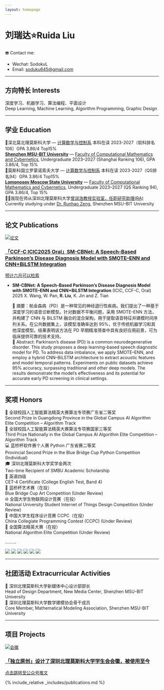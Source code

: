 ```yaml
---
layout: homepage
---
```


#  刘瑞达⭐Ruida Liu
  ☎️ Contact me:
  + Wechat: SodokuL
  + Email: soduku645@gmail.com
    
    
<hr class="gradient-line">

## 方向特长 Interests

<div class="zh-en-block">
  深度学习、机器学习、算法编程、平面设计<br>
  <span class="en-line">Deep Learning, Machine Learning, Algorithm Programming, Graphic Design</span>
</div>

<hr class="pretty-line">


## 学业 Education

<div class="zh-en-block">
  🏫深北莫北理莫斯科大学 — <a href="https://www.smbu.edu.cn/xsjg/jssxykzx/yxjs.htm">计算数学与控制系</a> 本科在读 2023-2027（软科排名106）GPA 3.86/4 Top15%<br>
  <span class="en-line"><a href="https://www.smbu.edu.cn/index.htm"><b>Shenzhen MSU-BIT University</b></a> — <a href="https://www.smbu.edu.cn/xsjg/jssxykzx/yxjs.htm">Faculty of Computational Mathematics and Cybernetics</a>, Undergraduate 2023–2027 (Shanghai Ranking 106), GPA 3.86/4, Top 15%</span>
</div>


<div class="zh-en-block">
  🏫莫斯科国立罗蒙诺索夫大学 — <a href="https://cs.msu.ru/en">计算数学与控制系</a> 本科在读 2023-2027（QS排名94）GPA 3.86/4 Top15%<br>
  <span class="en-line"><a href="https://msu.ru/"><b>Lomonosov Moscow State University</b></a> — <a href="https://cs.msu.ru/en">Faculty of Computational Mathematics and Cybernetics</a>, Undergraduate 2023–2027 (QS Ranking 94), GPA 3.86/4, Top 15%</span>
</div>


<div class="zh-en-block">
  🧑‍🏫我现在师从深圳北理莫斯科大学<a href="https://ai.smbu.edu.cn/info/1251/1881.html">曾润浩教授实验室，任职研究助理(RA)</a><br>
  <span class="en-line">Currently studying under <a href="https://zengrunhao.com/index.html">Dr. Runhao Zeng</a>, Shenzhen MSU-BIT University</span>
</div>

<hr class="pretty-line">


## 论文 Publications

<div class="card-grid">
  <a href="https://mp.weixin.qq.com/s/UUB207kcCMzUx-u4nrESOg" class="notion-card" target="_blank">
    <img src="./MYDATA/屏幕截图 2025-05-22 120919.png" alt="论文" class="card-img">
    <div class="card-text">
      <h3>「CCF-C ICIC2025 Oral」SM-CBNet: A Speech-Based Parkinson’s Disease Diagnosis Model with SMOTE–ENN and CNN+BiLSTM Integration</h3>
      <p>预计六月可以检索</p>
    </div>
  </a>
</div>


- **SM-CBNet: A Speech-Based Parkinson’s Disease Diagnosis Model with SMOTE–ENN and CNN+BiLSTM Integration** (ICIC, CCF-C, Oral) 2025
  X. Wang, W. Pan, **R. Liu**, K. Jin and Z. Tian
  
  <div class="zh-en-block">
  📄 摘要：帕金森病（PD）是一种常见的神经退行性疾病。我们提出了一种基于深度学习的语音诊断模型。针对数据不平衡问题，采用 SMOTE–ENN 方法，并构建了 CNN 与 BiLSTM 融合的混合架构，用于提取语音特征并建模时间序列关系。在公共数据集上，该模型准确率达到 95%，优于传统机器学习和其他深度模型。结果表明该方法在 PD 早期精准筛查中具有良好应用前景，可为临床提供可靠的技术支持。<br>
  <span class="en-line">
  📄 Abstract: Parkinson’s disease (PD) is a common neurodegenerative disorder. This study proposes a deep learning-based speech diagnostic model for PD. To address data imbalance, we apply SMOTE–ENN, and employ a hybrid CNN–BiLSTM architecture to extract acoustic features and model temporal patterns. Experiments on public datasets achieve 95% accuracy, surpassing traditional and other deep models. The results demonstrate the model’s effectiveness and its potential for accurate early PD screening in clinical settings.
  </span>
  </div>



<hr class="pretty-line">


## 奖项 Honors

<div class="zh-en-block">
  🥈 全球校园人工智能算法精英大赛算法专项赛广东省二等奖<br>
  <span class="en-line">Second Prize in Guangdong Province in the Global Campus AI Algorithm Elite Competition – Algorithm Track</span>
</div>

<div class="zh-en-block">
  🥉 全球校园人工智能算法精英大赛算法专项赛国家三等奖<br>
  <span class="en-line">Third Prize Nationally in the Global Campus AI Algorithm Elite Competition – Algorithm Track</span>
</div>

<div class="zh-en-block">
  💻 蓝桥杯软件赛个人赛 Python 广东省赛二等奖<br>
  <span class="en-line">Provincial Second Prize in the Blue Bridge Cup Python Competition (Individual)</span>
</div>

<div class="zh-en-block">
  🎓 深圳北理莫斯科大学奖学金两次<br>
  <span class="en-line">Two-time Recipient of SMBU Academic Scholarship</span>
</div>

<div class="zh-en-block">
  📘 英语四级<br>
  <span class="en-line">CET-4 Certificate (College English Test, Band 4)</span>
</div>

<div class="zh-en-block">
  🎨 蓝桥杯艺术赛（在投）<br>
  <span class="en-line">Blue Bridge Cup Art Competition (Under Review)</span>
</div>

<div class="zh-en-block">
  🌐 全国大学生物联网设计竞赛（在投）<br>
  <span class="en-line">National University Student Internet of Things Design Competition (Under Review)</span>
</div>

<div class="zh-en-block">
  🧮 中国大学生程序设计竞赛 CCPC（在投）<br>
  <span class="en-line">China Collegiate Programming Contest (CCPC) (Under Review)</span>
</div>

<div class="zh-en-block">
  🧠 全国算法精英大赛（在投）<br>
  <span class="en-line">National Algorithm Elite Competition (Under Review)</span>
</div>

  
  .........



<div class="loop-slider">
  <div class="slider-track">
    <img src="./MYDATA/Jiangxuejin1.jpg" class="fancy-image">
    <img src="./MYDATA/sfjysss.png" class="fancy-image">
    <img src="./MYDATA/sfjysgs.png" class="fancy-image">
    <!-- 再复制一轮，实现无缝衔接 -->
    <img src="./MYDATA/Jiangxuejin1.jpg" class="fancy-image">
    <img src="./MYDATA/sfjysss.png" class="fancy-image">
    <img src="./MYDATA/sfjysgs.png" class="fancy-image">
  </div>
</div>



<hr class="pretty-line">




## 社团活动 Extracurricular Activities

<div class="zh-en-block">
  🎨 深圳北理莫斯科大学新媒体中心设计部部长<br>
  <span class="en-line">Head of Design Department, New Media Center, Shenzhen MSU-BIT University</span>
</div>

<div class="zh-en-block">
  📐 深圳北理莫斯科大学数学建模协会骨干成员<br>
  <span class="en-line">Core Member, Mathematical Modeling Association, Shenzhen MSU-BIT University</span>
</div>


<hr class="pretty-line">


## 项目 Projects

<div class="card-grid">
  <a href="https://mp.weixin.qq.com/s/UUB207kcCMzUx-u4nrESOg" class="notion-card" target="_blank">
    <img src="./MYDATA/画板 1 副本@4x.png" alt="会徽" class="card-img">
    <div class="card-text">
      <h3>「独立原创」设计了深圳北理莫斯科大学学生会会徽，被使用至今</h3>
      <p>点击跳转至公众号推文</p>
    </div>
  </a>
</div>

{% include_relative _includes/publications.md %}

